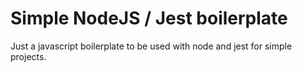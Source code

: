 # Simple NodeJS / Jest boilerplate

Just a javascript boilerplate to be used with node and jest for simple projects.
